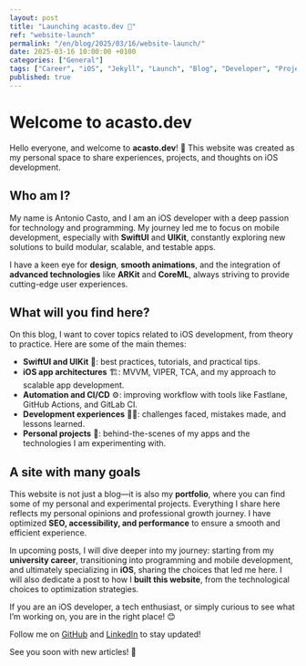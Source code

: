 ```yaml
---
layout: post
title: "Launching acasto.dev 🎉"
ref: "website-launch"
permalink: "/en/blog/2025/03/16/website-launch/"
date: 2025-03-16 10:00:00 +0100
categories: ["General"]
tags: ["Career", "iOS", "Jekyll", "Launch", "Blog", "Developer", "Projects"]
published: true
---
```


# Welcome to acasto.dev

Hello everyone, and welcome to **acasto.dev**! 🚀 This website was created as my personal space to share experiences, projects, and thoughts on iOS development.

## Who am I?
My name is Antonio Casto, and I am an iOS developer with a deep passion for technology and programming. My journey led me to focus on mobile development, especially with **SwiftUI** and **UIKit**, constantly exploring new solutions to build modular, scalable, and testable apps.

I have a keen eye for **design**, **smooth animations**, and the integration of **advanced technologies** like **ARKit** and **CoreML**, always striving to provide cutting-edge user experiences.

## What will you find here?
On this blog, I want to cover topics related to iOS development, from theory to practice. Here are some of the main themes:

- **SwiftUI and UIKit** 📱: best practices, tutorials, and practical tips.
- **iOS app architectures** 🏗️: MVVM, VIPER, TCA, and my approach to scalable app development.
- **Automation and CI/CD** ⚙️: improving workflow with tools like Fastlane, GitHub Actions, and GitLab CI.
- **Development experiences** 👨‍💻: challenges faced, mistakes made, and lessons learned.
- **Personal projects** 🎨: behind-the-scenes of my apps and the technologies I am experimenting with.

## A site with many goals

This website is not just a blog—it is also my **portfolio**, where you can find some of my personal and experimental projects. Everything I share here reflects my personal opinions and professional growth journey. I have optimized **SEO, accessibility, and performance** to ensure a smooth and efficient experience.

In upcoming posts, I will dive deeper into my journey: starting from my **university career**, transitioning into programming and mobile development, and ultimately specializing in **iOS**, sharing the choices that led me here. I will also dedicate a post to how I **built this website**, from the technological choices to optimization strategies.

If you are an iOS developer, a tech enthusiast, or simply curious to see what I’m working on, you are in the right place! 😊

Follow me on [GitHub](https://github.com/antoniocasto) and [LinkedIn](https://www.linkedin.com/in/antonio-casto-547a411a1/) to stay updated!

See you soon with new articles! 🚀
